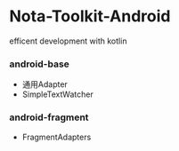 # Nota-Toolkit-Android
 efficent development with kotlin

### android-base

- 通用Adapter
- SimpleTextWatcher

### android-fragment

- FragmentAdapters

